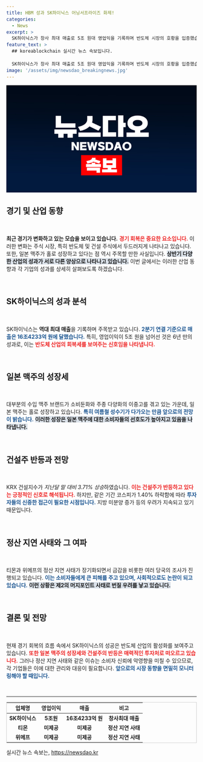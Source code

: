 ```yaml
---
title: HBM 성과 SK하이닉스 어닝서프라이즈 화제!
categories:
  - News
excerpt: >
  SK하이닉스가 창사 최대 매출로 5조 원대 영업익을 기록하며 반도체 시장의 호황을 입증했습니다. 일본 맥주는 급성장세를 이어가고, 건설주는 반등 조짐을 보이면서 투자자들의 이목을 끌고 있습니다!
feature_text: >
  ## koreablockchain 실시간 뉴스 속보입니다.

  SK하이닉스가 창사 최대 매출로 5조 원대 영업익을 기록하며 반도체 시장의 호황을 입증했습니다. 일본 맥주는 급성장세를 이어가고, 건설주는 반등 조짐을 보이면서 투자자들의 이목을 끌고 있습니다!
image: '/assets/img/newsdao_breakingnews.jpg'
---
```


<p><img src="/assets/img/newsdao_breakingnews.jpg" alt="koreablockchain 속보" /></p>

<h2 data-ke-size="size26">경기 및 산업 동향</h2>

<p data-ke-size="size16">&nbsp;</p>

<p><strong>최근 경기가 변화하고 있는 모습을 보이고 있습니다.</strong> <b><span style="color: #ee2323;">경기 회복은 중요한 요소입니다.</span></b> 이러한 변화는 주식 시장, 특히 반도체 및 건설 주식에서 두드러지게 나타나고 있습니다. 또한, 일본 맥주가 홀로 성장하고 있다는 점 역시 주목할 만한 사실입니다. <b><span style="background-color: #21538527;">상반기 다양한 산업의 성과가 서로 다른 양상으로 나타나고 있습니다.</span></b> 이번 글에서는 이러한 산업 동향과 각 기업의 성과를 상세히 살펴보도록 하겠습니다. </p>

<p data-ke-size="size16">&nbsp;</p>

<h2 data-ke-size="size26">SK하이닉스의 성과 분석</h2>

<p data-ke-size="size16">&nbsp;</p>

<p>SK하이닉스는 <b>역대 최대 매출</b>을 기록하며 주목받고 있습니다. <b><span style="color: #1a5490;">2분기 연결 기준으로 매출은 16조4233억 원에 달했습니다.</span></b> 특히, 영업이익이 5조 원을 넘어선 것은 6년 만의 성과로, 이는 <b><span style="color: #ee2323;">반도체 산업의 회복세를 보여주는 신호임을 나타냅니다.</span></b> </p>

<p data-ke-size="size16">&nbsp;</p>

<h2 data-ke-size="size26">일본 맥주의 성장세</h2>

<p data-ke-size="size16">&nbsp;</p>

<p>대부분의 수입 맥주 브랜드가 소비둔화와 주종 다양화의 이중고를 겪고 있는 가운데, 일본 맥주는 홀로 성장하고 있습니다. <b><span style="color: #1a5490;">특히 여름철 성수기가 다가오는 만큼 앞으로의 전망이 밝습니다.</span></b> <b><span style="background-color: #21538527;">이러한 성장은 일본 맥주에 대한 소비자들의 선호도가 높아지고 있음을 나타냅니다.</span></b> </p>

<p data-ke-size="size16">&nbsp;</p>

<h2 data-ke-size="size26">건설주 반등과 전망</h2>

<p data-ke-size="size16">&nbsp;</p>

<p>KRX 건설지수가 <em>지난달 말 대비 3.71% 상승</em>하였습니다. <b><span style="color: #ee2323;">이는 건설주가 반등하고 있다는 긍정적인 신호로 해석됩니다.</span></b> 하지만, 같은 기간 코스피가 1.40% 하락함에 따라 <b><span style="color: #1a5490;">투자자들의 신중한 접근이 필요한 시점입니다.</span></b> 지방 미분양 증가 등의 우려가 지속되고 있기 때문입니다.</p>

<p data-ke-size="size16">&nbsp;</p>

<h2 data-ke-size="size26">정산 지연 사태와 그 여파</h2>

<p data-ke-size="size16">&nbsp;</p>

<p>티몬과 위메프의 정산 지연 사태가 장기화되면서 금감을 비롯한 여러 당국의 조사가 진행되고 있습니다. <b><span style="color: #1a5490;">이는 소비자들에게 큰 피해를 주고 있으며, 사회적으로도 논란이 되고 있습니다.</span></b> <b><span style="background-color: #21538527;">이런 상황은 제2의 머지포인트 사태로 번질 우려를 낳고 있습니다.</span></b></p>

<p data-ke-size="size16">&nbsp;</p>

<h2 data-ke-size="size26">결론 및 전망</h2>

<p data-ke-size="size16">&nbsp;</p>

<p>현재 경기 회복의 흐름 속에서 SK하이닉스의 성공은 반도체 산업의 활성화를 보여주고 있습니다. <b><span style="color: #ee2323;">또한 일본 맥주의 성장세와 건설주의 반등은 매력적인 투자처로 떠오르고 있습니다.</span></b> 그러나 정산 지연 사태와 같은 이슈는 소비자 신뢰에 악영향을 미칠 수 있으므로, 각 기업들은 이에 대한 관리와 대응이 필요합니다. <b><span style="color: #1a5490;">앞으로의 시장 동향을 면밀히 모니터링해야 할 때입니다.</span></b></p>

<p data-ke-size="size16">&nbsp;</p>

<hr>

<table style="width: 100%; border: 1px solid #ccc;">
    <thead>
        <tr>
            <th style="text-align: center;">업체명</th>
            <th style="text-align: center;">영업이익</th>
            <th style="text-align: center;">매출</th>
            <th style="text-align: center;">비고</th>
        </tr>
    </thead>
    <tbody>
        <tr>
            <td style="text-align: center; height: 17px;"><b>SK하이닉스</b></td>
            <td style="text-align: center; height: 17px;"><b>5조원</b></td>
            <td style="text-align: center; height: 17px;"><b>16조4233억 원</b></td>
            <td style="text-align: center; height: 17px;"><b>창사최대 매출</b></td>
        </tr>
        <tr>
            <td style="text-align: center; height: 17px;"><b>티몬</b></td>
            <td style="text-align: center; height: 17px;"><b>미제공</b></td>
            <td style="text-align: center; height: 17px;"><b>미제공</b></td>
            <td style="text-align: center; height: 17px;"><b>정산 지연 사태</b></td>
        </tr>
        <tr>
            <td style="text-align: center; height: 17px;"><b>위메프</b></td>
            <td style="text-align: center; height: 17px;"><b>미제공</b></td>
            <td style="text-align: center; height: 17px;"><b>미제공</b></td>
            <td style="text-align: center; height: 17px;"><b>정산 지연 사태</b></td>
        </tr>
    </tbody>
</table>
실시간 뉴스 속보는, <a href="https://newsdao.kr" rel="dofollow">https://newsdao.kr</a>


